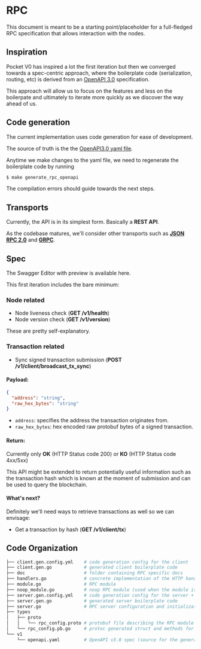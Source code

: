 # RPC

This document is meant to be a starting point/placeholder for a full-fledged RPC specification that allows interaction with the nodes.

## Inspiration

Pocket V0 has inspired a lot the first iteration but then we converged towards a spec-centric approach, where the boilerplate code (serialization, routing, etc) is derived from an [OpenAPI 3.0](../v1/openapi.yaml) specification.

This approach will allow us to focus on the features and less on the boilerpate and ultimately to iterate more quickly as we discover the way ahead of us.

## Code generation

The current implementation uses code generation for ease of development.

The source of truth is the the [OpenAPI3.0 yaml file](../v1/openapi.yaml).

Anytime we make changes to the yaml file, we need to regenerate the boilerplate code by running

```bash
$ make generate_rpc_openapi
```

The compilation errors should guide towards the next steps.

## Transports

Currently, the API is in its simplest form. Basically a **REST API**.

As the codebase matures, we'll consider other transports such as [**JSON RPC 2.0**](https://www.jsonrpc.org/specification) and [**GRPC**](https://grpc.io/).

## Spec

<!-- TODO (deblasis): add link when merged to `main` -->

The Swagger Editor with preview is available here.

This first iteration includes the bare minimum:

### Node related

- Node liveness check (**GET /v1/health**)
- Node version check (**GET /v1/version**)

These are pretty self-explanatory.

### Transaction related

- Sync signed transaction submission (**POST /v1/client/broadcast_tx_sync**)

#### Payload:

```json
{
  "address": "string",
  "raw_hex_bytes": "string"
}
```

- `address`: specifies the address the transaction originates from.
- `raw_hex_bytes`: hex encoded raw protobuf bytes of a signed transaction.

#### Return:

Currently only **OK** (HTTP Status code 200) or **KO** (HTTP Status code 4xx/5xx)

This API might be extended to return potentially useful information such as the transaction hash which is known at the moment of submission and can be used to query the blockchain.

#### What's next?

Definitely we'll need ways to retrieve transactions as well so we can envisage:

- Get a transaction by hash (**GET /v1/client/tx**)

## Code Organization

```bash
├── client.gen.config.yml    # code generation config for the client
├── client.gen.go            # generated client boilerplate code
├── doc                      # folder containing RPC specific docs
├── handlers.go              # concrete implementation of the HTTP handlers invoked by the server
├── module.go                # RPC module
├── noop_module.go           # noop RPC module (used when the module is disabled)
├── server.gen.config.yml    # code generation config for the server + dtos
├── server.gen.go            # generated server boilerplate code
├── server.go                # RPC server configuration and initialization
├── types
│   ├── proto
│   │   └── rpc_config.proto # protobuf file describing the RPC module configuration
│   └── rpc_config.pb.go     # protoc generated struct and methods for RPC config
└── v1
    └── openapi.yaml         # OpenAPI v3.0 spec (source for the generated files above)
```
